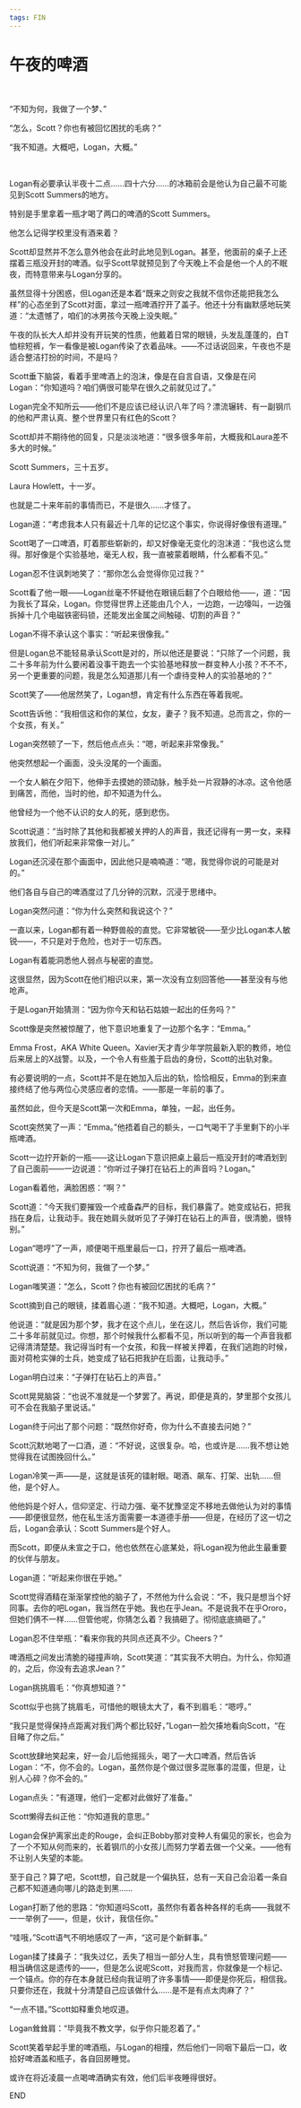 ```yaml
---
tags: FIN
---
```


# 午夜的啤酒

<br>

“不知为何，我做了一个梦、”

“怎么，Scott？你也有被回忆困扰的毛病？”

“我不知道。大概吧，Logan，大概。”

<br>

Logan有必要承认半夜十二点……四十六分……的冰箱前会是他认为自己最不可能见到Scott Summers的地方。

特别是手里拿着一瓶才喝了两口的啤酒的Scott Summers。

他怎么记得学校里没有酒来着？

Scott却显然并不怎么意外他会在此时此地见到Logan。甚至，他面前的桌子上还摆着三瓶没开封的啤酒。似乎Scott早就预见到了今天晚上不会是他一个人的不眠夜，而特意带来与Logan分享的。

虽然显得十分困惑，但Logan还是本着“既来之则安之我就不信你还能把我怎么样”的心态坐到了Scott对面，拿过一瓶啤酒拧开了盖子。他还十分有幽默感地玩笑道：“太遗憾了，咱们的冰男孩今天晚上没失眠。”

午夜的队长大人却并没有开玩笑的性质，他戴着日常的眼镜，头发乱蓬蓬的，白T恤棕短裤，乍一看像是被Logan传染了衣着品味。——不过话说回来，午夜也不是适合整洁打扮的时间，不是吗？

Scott垂下脑袋，看着手里啤酒上的泡沫，像是在自言自语，又像是在问Logan：“你知道吗？咱们俩很可能早在很久之前就见过了。”

Logan完全不知所云——他们不是应该已经认识八年了吗？漂流辗转、有一副钢爪的他和严肃认真、整个世界里只有红色的Scott？

Scott却并不期待他的回复，只是淡淡地道：“很多很多年前，大概我和Laura差不多大的时候。”

Scott Summers，三十五岁。

Laura Howlett，十一岁。

也就是二十来年前的事情而已，不是很久……才怪了。

Logan道：“考虑我本人只有最近十几年的记忆这个事实，你说得好像很有道理。”

Scott喝了一口啤酒，盯着那些崭新的，却又好像毫无变化的泡沫道：“我也这么觉得。那好像是个实验基地，毫无人权，我一直被蒙着眼睛，什么都看不见。”

Logan忍不住讽刺地笑了：“那你怎么会觉得你见过我？”

Scott看了他一眼——Logan丝毫不怀疑他在眼镜后翻了个白眼给他——，道：“因为我长了耳朵，Logan。你觉得世界上还能由几个人，一边跑，一边嚎叫，一边强拆掉十几个电磁铁密码锁，还能发出金属之间触碰、切割的声音？”

Logan不得不承认这个事实：“听起来很像我。”

但是Logan总不能轻易承认Scott是对的，所以他还是要说：“只除了一个问题，我二十多年前为什么要闲着没事干跑去一个实验基地释放一群变种人小孩？不不不，另一个更重要的问题，我是怎么知道那儿有一个虐待变种人的实验基地的？”

Scott笑了——他居然笑了，Logan想，肯定有什么东西在等着我呢。

Scott告诉他：“我相信这和你的某位，女友，妻子？我不知道。总而言之，你的一个女孩，有关。”

Logan突然顿了一下，然后他点点头：“嗯，听起来非常像我。”

他突然想起一个画面，没头没尾的一个画面。

一个女人躺在夕阳下，他伸手去摸她的颈动脉，触手处一片寂静的冰凉。这令他感到痛苦，而他，当时的他，却不知道为什么。

他曾经为一个他不认识的女人的死，感到悲伤。

Scott说道：“当时除了其他和我都被关押的人的声音，我还记得有一男一女，来释放我们，他们听起来非常像一对儿。”

Logan还沉浸在那个画面中，因此他只是喃喃道：“嗯，我觉得你说的可能是对的。”

他们各自与自己的啤酒度过了几分钟的沉默，沉浸于思绪中。

Logan突然问道：“你为什么突然和我说这个？”

一直以来，Logan都有着一种野兽般的直觉。它非常敏锐——至少比Logan本人敏锐——，不只是对于危险，也对于一切东西。

Logan有着能洞悉他人弱点与秘密的直觉。

这很显然，因为Scott在他们相识以来，第一次没有立刻回答他——甚至没有与他呛声。

于是Logan开始猜测：“因为你今天和钻石姑娘一起出的任务吗？”

Scott像是突然被惊醒了，他下意识地重复了一边那个名字：“Emma。”

Emma Frost，AKA White Queen。Xavier天才青少年学院最新入职的教师，地位后来居上的X战警。以及，一个令人有些羞于启齿的身份，Scott的出轨对象。

有必要说明的一点，Scott并不是在她加入后出的轨，恰恰相反，Emma的到来直接终结了他与两位心灵感应者的恋情。——那是一年前的事了。

虽然如此，但今天是Scott第一次和Emma，单独，一起，出任务。

Scott突然笑了一声：“Emma。”他捂着自己的额头，一口气喝干了手里剩下的小半瓶啤酒。

Scott一边拧开新的一瓶——这让Logan下意识把桌上最后一瓶没开封的啤酒划到了自己面前——一边说道：“你听过子弹打在钻石上的声音吗？Logan。”

Logan看着他，满脸困惑：“啊？”

Scott道：“今天我们要摧毁一个戒备森严的目标，我们暴露了。她变成钻石，把我挡在身后，让我动手。我在她肩头就听见了子弹打在钻石上的声音，很清脆，很特别。”

Logan“嗯哼”了一声，顺便喝干瓶里最后一口，拧开了最后一瓶啤酒。

Scott说道：“不知为何，我做了一个梦。”

Logan嗤笑道：“怎么，Scott？你也有被回忆困扰的毛病？”

Scott摘到自己的眼镜，揉着眉心道：“我不知道。大概吧，Logan，大概。”

他说道：“就是因为那个梦，我才在这个点儿，坐在这儿，然后告诉你，我们可能二十多年前就见过。你想，那个时候我什么都看不见，所以听到的每一个声音我都记得清清楚楚。我记得当时有一个女孩，和我一样被关押着，在我们逃跑的时候，面对荷枪实弹的士兵，她变成了钻石把我护在后面，让我动手。”

Logan明白过来：“子弹打在钻石上的声音。”

Scott晃晃脑袋：“也说不准就是一个梦罢了。再说，即便是真的，梦里那个女孩儿可不会在我脑子里说话。”

Logan终于问出了那个问题：“既然你好奇，你为什么不直接去问她？”

Scott沉默地喝了一口酒，道：“不好说，这很复杂。哈，也或许是……我不想让她觉得我在试图挽回什么。”

Logan冷笑一声——是，这就是该死的镭射眼。喝酒、飙车、打架、出轨……但他，是个好人。

他他妈是个好人，信仰坚定、行动力强、毫不犹豫坚定不移地去做他认为对的事情——即便很显然，他在私生活方面需要一本道德手册——但是，在经历了这一切之后，Logan会承认：Scott Summers是个好人。

而Scott，即便从未宣之于口，他也依然在心底某处，将Logan视为他此生最重要的伙伴与朋友。

Logan道：“听起来你很在乎她。”

Scott觉得酒精在渐渐掌控他的脑子了，不然他为什么会说：“不，我只是想当个好同事。去你的吧Logan，我当然在乎她。我也在乎Jean。不是说我不在乎Ororo，但她们俩不一样……但管他呢，你猜怎么着？我搞砸了。彻彻底底搞砸了。”

Logan忍不住举瓶：“看来你我的共同点还真不少。Cheers？”

啤酒瓶之间发出清脆的碰撞声响，Scott笑道：“其实我不大明白。为什么，你知道的，之后，你没有去追求Jean？”

Logan挑挑眉毛：“你真想知道？”

Scott似乎也挑了挑眉毛，可惜他的眼镜太大了，看不到眉毛：“嗯哼。”

“我只是觉得保持点距离对我们两个都比较好，”Logan一脸欠揍地看向Scott，“在目睹了你之后。”

Scott放肆地笑起来，好一会儿后他摇摇头，喝了一大口啤酒，然后告诉Logan：“不，你不会的。Logan，虽然你是个做过很多混账事的混蛋，但是，让别人心碎？你不会的。”

Logan点头：“有道理，他们一定都对此做好了准备。”

Scott懒得去纠正他：“你知道我的意思。”

Logan会保护离家出走的Rouge，会纠正Bobby那对变种人有偏见的家长，也会为了一个不知从何而来的，长着钢爪的小女孩儿而努力学着去做一个父亲。——他有不让别人失望的本能。

至于自己？算了吧，Scott想，自己就是一个偏执狂，总有一天自己会沿着一条自己都不知道通向哪儿的路走到黑……

Logan打断了他的思路：“你知道吗Scott，虽然你有着各种各样的毛病——我就不一一举例了——，但是，伙计，我信任你。”

“哇哦，”Scott语气不明地感叹了一声，“这可是个新鲜事。”

Logan揉了揉鼻子：“我失过亿，丢失了相当一部分人生，具有愤怒管理问题——相当确信这是遗传的——，但是怎么说呢Scott，对我而言，你就像是一个标记、一个锚点。你的存在本身就已经向我证明了许多事情——即便是你死后，相信我。只要你还在，我就十分清楚自己应该做什么……是不是有点太肉麻了？”

“一点不错。”Scott如释重负地叹道。

Logan耸耸肩：“毕竟我不教文学，似乎你只能忍着了。”

Scott笑着举起手里的啤酒瓶，与Logan的相撞，然后他们一同咽下最后一口，收拾好啤酒盖和瓶子，各自回房睡觉。

或许在将近凌晨一点喝啤酒确实有效，他们后半夜睡得很好。

END
